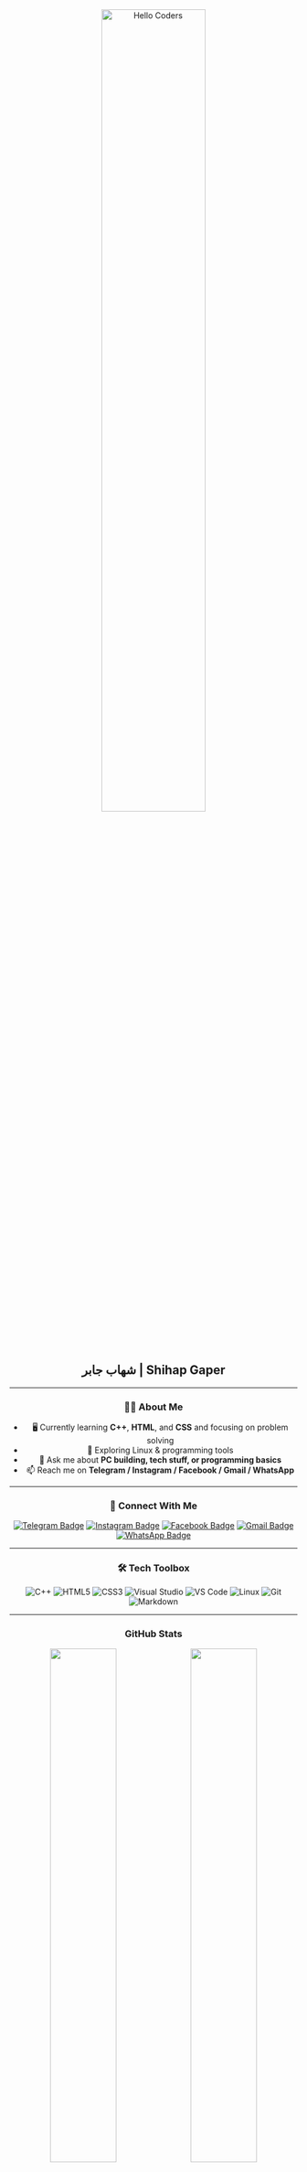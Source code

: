 <div align="center">

<img src="https://github.com/SP-XD/SP-XD/blob/main/images/hellocoders_rounded.gif?raw=true" alt="Hello Coders" width="60%"/>  
<h2>شهاب جابر | Shihap Gaper</h2>

---

### 👨‍💻 About Me
- 🖥️ Currently learning **C++**, **HTML**, and **CSS** and focusing on problem solving  
- 🐧 Exploring Linux & programming tools  
- 💬 Ask me about **PC building, tech stuff, or programming basics**  
- 📫 Reach me on **Telegram / Instagram / Facebook / Gmail / WhatsApp**  

---

### 🔗 Connect With Me
[![Telegram Badge](https://img.shields.io/badge/Telegram-2CA5E0?style=for-the-badge&logo=telegram&logoColor=white)](https://t.me/HP)
[![Instagram Badge](https://img.shields.io/badge/Instagram-E4405F?style=for-the-badge&logo=instagram&logoColor=white)](https://www.instagram.com/_shihap_gaper_/profilecard/?igsh=bWg3cTNlZ3Exdzlv)
[![Facebook Badge](https://img.shields.io/badge/Facebook-1877F2?style=for-the-badge&logo=facebook&logoColor=white)](https://www.facebook.com/share/16v2XAY9Zs/)
[![Gmail Badge](https://img.shields.io/badge/Gmail-D14836?style=for-the-badge&logo=gmail&logoColor=white)](mailto:gapershihap@gamil.com)
[![WhatsApp Badge](https://img.shields.io/badge/WhatsApp-25D366?style=for-the-badge&logo=whatsapp&logoColor=white)](https://wa.me/97254314588)

---

### 🛠 Tech Toolbox
![C++](https://img.shields.io/badge/C++-00599C?style=flat&logo=c%2B%2B&logoColor=white)
![HTML5](https://img.shields.io/badge/HTML5-E34F26?style=flat&logo=html5&logoColor=white)
![CSS3](https://img.shields.io/badge/CSS3-1572B6?style=flat&logo=css3&logoColor=white)
![Visual Studio](https://img.shields.io/badge/Visual%20Studio-5C2D91?style=flat&logo=visual-studio&logoColor=white)
![VS Code](https://img.shields.io/badge/VS%20Code-007ACC?style=flat&logo=visual-studio-code&logoColor=white)
![Linux](https://img.shields.io/badge/Linux-FCC624?style=flat&logo=linux&logoColor=black)
![Git](https://img.shields.io/badge/Git-E44C30?style=flat&logo=git&logoColor=white)
![Markdown](https://img.shields.io/badge/Markdown-000000?style=flat&logo=markdown&logoColor=white)

---

### GitHub Stats
<img src="https://github-readme-stats.vercel.app/api?username=shihap12&show_icons=true&theme=tokyonight" width="48%"/>
<img src="https://github-readme-stats.vercel.app/api/top-langs/?username=shihap12&layout=compact&theme=tokyonight" width="48%"/>

---

**Code Life Cycle**  
<img src="https://raw.githubusercontent.com/Tarikul-Islam-Anik/Animated-Fluent-Emojis/master/Emojis/Smilies/Face%20with%20Spiral%20Eyes.png" width="10%" alt="Error!"/>
&nbsp;&nbsp;&nbsp;&nbsp;
<img src="https://raw.githubusercontent.com/Tarikul-Islam-Anik/Animated-Fluent-Emojis/master/Emojis/Smilies/Relieved%20Face.png" width="10%" alt="Working!"/>
&nbsp;&nbsp;&nbsp;&nbsp;
<img src="https://raw.githubusercontent.com/Tarikul-Islam-Anik/Animated-Fluent-Emojis/master/Emojis/Smilies/Astonished%20Face.png" width="10%" alt="Magic!"/>

</div>
